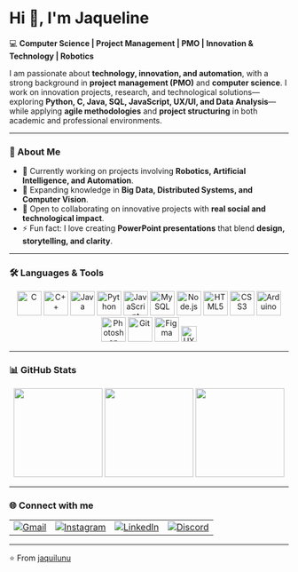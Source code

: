 # Hi 👋, I'm **Jaqueline**  

💻 **Computer Science | Project Management | PMO | Innovation & Technology | Robotics**  

I am passionate about **technology, innovation, and automation**, with a strong background in **project management (PMO)** and **computer science**. I work on innovation projects, research, and technological solutions—exploring **Python, C, Java, SQL, JavaScript, UX/UI, and Data Analysis**—while applying **agile methodologies** and **project structuring** in both academic and professional environments.

---

### 🚀 About Me  
- 🔭 Currently working on projects involving **Robotics, Artificial Intelligence, and Automation**.  
- 🌱 Expanding knowledge in **Big Data, Distributed Systems, and Computer Vision**.  
- 🤝 Open to collaborating on innovative projects with **real social and technological impact**.  
- ⚡ Fun fact: I love creating **PowerPoint presentations** that blend **design, storytelling, and clarity**.  

---

### 🛠️ Languages & Tools  
<p align="center">
  <!-- Core languages -->
  <img src="https://cdn.jsdelivr.net/gh/devicons/devicon/icons/c/c-original.svg" alt="C" width="44" height="44"/>
  <img src="https://cdn.jsdelivr.net/gh/devicons/devicon/icons/cplusplus/cplusplus-original.svg" alt="C++" width="44" height="44"/>
  <img src="https://cdn.jsdelivr.net/gh/devicons/devicon/icons/java/java-original.svg" alt="Java" width="44" height="44"/>
  <img src="https://cdn.jsdelivr.net/gh/devicons/devicon/icons/python/python-original.svg" alt="Python" width="44" height="44"/>
  <img src="https://cdn.jsdelivr.net/gh/devicons/devicon/icons/javascript/javascript-original.svg" alt="JavaScript" width="44" height="44"/>
  <img src="https://cdn.jsdelivr.net/gh/devicons/devicon/icons/mysql/mysql-original.svg" alt="MySQL" width="44" height="44"/>
  <img src="https://cdn.jsdelivr.net/gh/devicons/devicon/icons/nodejs/nodejs-original.svg" alt="Node.js" width="44" height="44"/>
  <img src="https://cdn.jsdelivr.net/gh/devicons/devicon/icons/html5/html5-original.svg" alt="HTML5" width="44" height="44"/>
  <img src="https://cdn.jsdelivr.net/gh/devicons/devicon/icons/css3/css3-original.svg" alt="CSS3" width="44" height="44"/>
  <!-- Extras -->
  <img src="https://cdn.jsdelivr.net/gh/devicons/devicon/icons/arduino/arduino-original.svg" alt="Arduino" width="44" height="44"/>
  <img src="https://cdn.jsdelivr.net/gh/devicons/devicon/icons/photoshop/photoshop-original.svg" alt="Photoshop" width="44" height="44"/>
  <img src="https://cdn.jsdelivr.net/gh/devicons/devicon/icons/git/git-original.svg" alt="Git" width="44" height="44"/>
  <img src="https://cdn.jsdelivr.net/gh/devicons/devicon/icons/figma/figma-original.svg" alt="Figma" width="44" height="44"/>
  <!-- UX/UI badges so they always render on GitHub -->
  <img src="https://img.shields.io/badge/UX-Design-6f2dbd?style=for-the-badge&labelColor=3c096c" alt="UX" height="28"/>
</p>  

---

### 📊 GitHub Stats  
<p align="center">
  <img height="160" src="https://github-readme-streak-stats.herokuapp.com/?user=jaquilunu&theme=tokyonight&hide_border=true" />
  <img height="160" src="https://github-readme-stats.vercel.app/api?username=jaquilunu&show_icons=true&theme=tokyonight&hide_border=true" />
  <img height="160" src="https://github-readme-stats.vercel.app/api/top-langs/?username=jaquilunu&layout=compact&theme=tokyonight&hide_border=true&hide=G-code&langs_count=8&custom_title=Most%20Used%20Languages" />
</p>

---

### 🌐 Connect with me 

<!-- Purple buttons panel -->
<table align="center">
  <tr>
    <td>
      <a href="mailto:jaquilunu@gmail.com"><img src="https://img.shields.io/badge/Gmail-6f2dbd?style=for-the-badge&logo=gmail&logoColor=ffffff" alt="Gmail"></a>
    </td>
    <td>
      <a href="https://instagram.com/Jaquilunu" target="_blank"><img src="https://img.shields.io/badge/Instagram-7b2cbf?style=for-the-badge&logo=instagram&logoColor=ffffff" alt="Instagram"></a>
    </td>
    <td>
      <a href="https://www.linkedin.com/in/jaquilunu" target="_blank"><img src="https://img.shields.io/badge/LinkedIn-5a189a?style=for-the-badge&logo=linkedin&logoColor=ffffff" alt="LinkedIn"></a>
    </td>
    <td>
      <a href="https://discordapp.com/users/jaquilunu" target="_blank"><img src="https://img.shields.io/badge/Discord-9d4edd?style=for-the-badge&logo=discord&logoColor=ffffff" alt="Discord"></a>
    </td>
  </tr>
</table>

---

⭐️ From [jaquilunu](https://github.com/jaquilunu)
